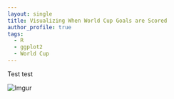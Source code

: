 ```yaml
---
layout: single
title: Visualizing When World Cup Goals are Scored
author_profile: true
tags: 
  - R
  - ggplot2
  - World Cup
---
```


Test test

![Imgur](https://i.imgur.com/tRO9GIR.png)
